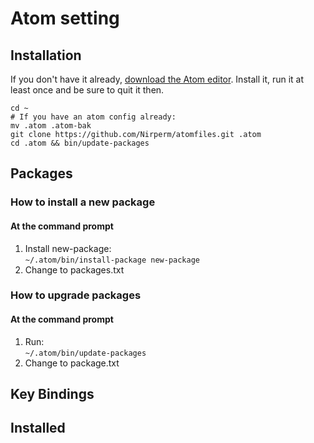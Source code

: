 # Atom setting

## Installation 

If you don't have it already, [download the Atom editor](https://atom.io/). 
Install it, run it at least once and be sure to quit it then.

```
cd ~
# If you have an atom config already:
mv .atom .atom-bak
git clone https://github.com/Nirperm/atomfiles.git .atom
cd .atom && bin/update-packages
```

## Packages
### How to install a new package
#### At the command prompt

1. Install new-package:   
`~/.atom/bin/install-package new-package`  
2. Change to packages.txt


### How to upgrade packages
#### At the command prompt
1. Run:  
`~/.atom/bin/update-packages`  
2. Change to package.txt

## Key Bindings

## Installed
